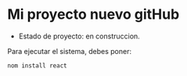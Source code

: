 <h1> Mi proyecto nuevo gitHub</h1>

- Estado de proyecto: en construccion.

Para ejecutar el sistema, debes poner:

```nom install react ```
